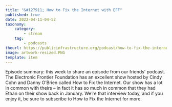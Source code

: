 ```yaml
---
title: "&#127911; How to Fix the Internet with EFF"
published: true
date: 2022-04-11-04-52
taxonomy:
    category:
        - stream
    tag:
        - podcasts
theurl: https://publicinfrastructure.org/podcast/how-to-fix-the-internet-with-eff/
image: artwork-resized.PNG
template: item
---
```


Episode summary: this week to share an episode from our friends&rsquo; podcast. The Electronic Frontier Foundation has an excellent show hosted by Cindy Cohn and Danny O&rsquo;Brien called How to Fix the Internet. Our show has a lot in common with theirs &ndash; in fact it has so much in common that they had Ethan on their show back in January. We&rsquo;re that interview today, and if you enjoy it, be sure to subscribe to How to Fix the Internet for more.
